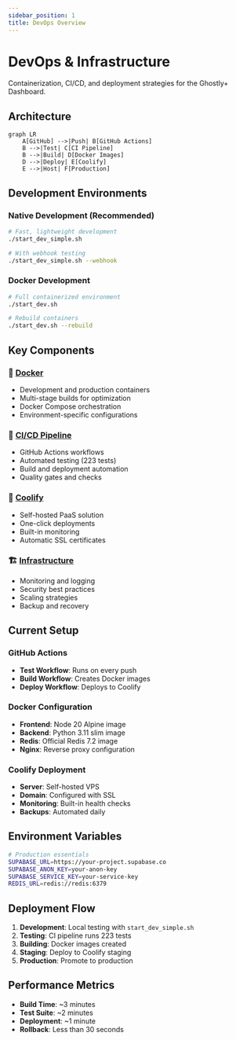 ```yaml
---
sidebar_position: 1
title: DevOps Overview
---
```


# DevOps & Infrastructure

Containerization, CI/CD, and deployment strategies for the Ghostly+ Dashboard.

## Architecture

```mermaid
graph LR
    A[GitHub] -->|Push| B[GitHub Actions]
    B -->|Test| C[CI Pipeline]
    B -->|Build| D[Docker Images]
    D -->|Deploy| E[Coolify]
    E -->|Host| F[Production]
```

## Development Environments

### Native Development (Recommended)
```bash
# Fast, lightweight development
./start_dev_simple.sh

# With webhook testing
./start_dev_simple.sh --webhook
```

### Docker Development
```bash
# Full containerized environment
./start_dev.sh

# Rebuild containers
./start_dev.sh --rebuild
```

## Key Components

### 🐳 [Docker](./docker/overview)
- Development and production containers
- Multi-stage builds for optimization
- Docker Compose orchestration
- Environment-specific configurations

### 🚀 [CI/CD Pipeline](./ci-cd/overview)
- GitHub Actions workflows
- Automated testing (223 tests)
- Build and deployment automation
- Quality gates and checks

### 🌊 [Coolify](./coolify/overview)
- Self-hosted PaaS solution
- One-click deployments
- Built-in monitoring
- Automatic SSL certificates

### 🏗️ [Infrastructure](./infrastructure/overview)
- Monitoring and logging
- Security best practices
- Scaling strategies
- Backup and recovery

## Current Setup

### GitHub Actions
- **Test Workflow**: Runs on every push
- **Build Workflow**: Creates Docker images
- **Deploy Workflow**: Deploys to Coolify

### Docker Configuration
- **Frontend**: Node 20 Alpine image
- **Backend**: Python 3.11 slim image
- **Redis**: Official Redis 7.2 image
- **Nginx**: Reverse proxy configuration

### Coolify Deployment
- **Server**: Self-hosted VPS
- **Domain**: Configured with SSL
- **Monitoring**: Built-in health checks
- **Backups**: Automated daily

## Environment Variables

```bash
# Production essentials
SUPABASE_URL=https://your-project.supabase.co
SUPABASE_ANON_KEY=your-anon-key
SUPABASE_SERVICE_KEY=your-service-key
REDIS_URL=redis://redis:6379
```

## Deployment Flow

1. **Development**: Local testing with `start_dev_simple.sh`
2. **Testing**: CI pipeline runs 223 tests
3. **Building**: Docker images created
4. **Staging**: Deploy to Coolify staging
5. **Production**: Promote to production

## Performance Metrics

- **Build Time**: ~3 minutes
- **Test Suite**: ~2 minutes
- **Deployment**: ~1 minute
- **Rollback**: Less than 30 seconds